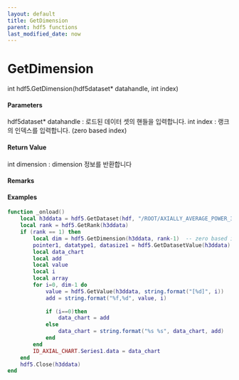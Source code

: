 ```yaml
---
layout: default
title: GetDimension
parent: hdf5 functions
last_modified_date: now
---
```


# GetDimension

int hdf5.GetDimension\(hdf5dataset* datahandle, int index\)

#### Parameters

hdf5dataset* datahandle : 로드된 데이터 셋의 핸들을 입력합니다.
int index : 랭크의 인덱스를 입력합니다. (zero based index)

#### Return Value

int dimension : dimension 정보를 반환합니다

#### Remarks



#### Examples

```lua
function _onload()
	local h3ddata = hdf5.GetDataset(hdf, "/ROOT/AXIALLY_AVERAGE_POWER_3D")
	local rank = hdf5.GetRank(h3ddata)
	if (rank == 1) then
		local dim = hdf5.GetDimension(h3ddata, rank-1)  -- zero based index
		pointer1, datatype1, datasize1 = hdf5.GetDatasetValue(h3ddata)
		local data_chart
		local add
		local value
		local i
		local array
		for i=0, dim-1 do
			value = hdf5.GetValue(h3ddata, string.format("[%d]", i))
			add = string.format("%f,%d", value, i)
			
			if (i==0)then
				data_chart = add
			else
				data_chart = string.format("%s %s", data_chart, add)
			end
		end
		ID_AXIAL_CHART.Series1.data = data_chart
	end
	hdf5.Close(h3ddata) 
end

```
